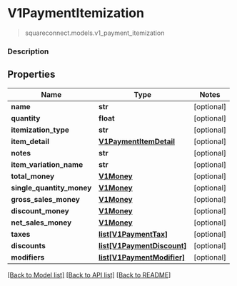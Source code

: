 # V1PaymentItemization
> squareconnect.models.v1_payment_itemization

### Description

## Properties
Name | Type | Notes
------------ | ------------- | -------------
**name** | **str** | [optional] 
**quantity** | **float** | [optional] 
**itemization_type** | **str** | [optional] 
**item_detail** | [**V1PaymentItemDetail**](V1PaymentItemDetail.md) | [optional] 
**notes** | **str** | [optional] 
**item_variation_name** | **str** | [optional] 
**total_money** | [**V1Money**](V1Money.md) | [optional] 
**single_quantity_money** | [**V1Money**](V1Money.md) | [optional] 
**gross_sales_money** | [**V1Money**](V1Money.md) | [optional] 
**discount_money** | [**V1Money**](V1Money.md) | [optional] 
**net_sales_money** | [**V1Money**](V1Money.md) | [optional] 
**taxes** | [**list[V1PaymentTax]**](V1PaymentTax.md) | [optional] 
**discounts** | [**list[V1PaymentDiscount]**](V1PaymentDiscount.md) | [optional] 
**modifiers** | [**list[V1PaymentModifier]**](V1PaymentModifier.md) | [optional] 

[[Back to Model list]](../README.md#documentation-for-models) [[Back to API list]](../README.md#documentation-for-api-endpoints) [[Back to README]](../README.md)


